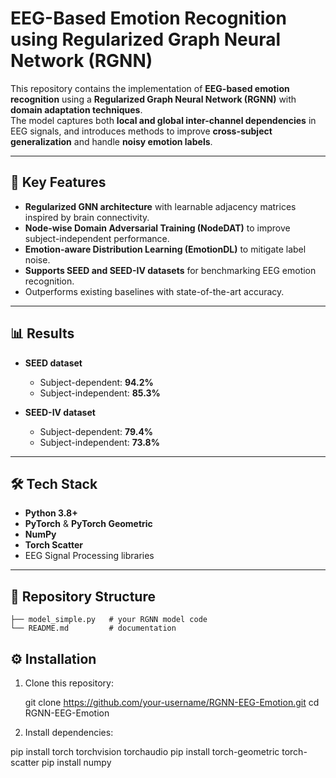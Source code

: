 # EEG-Based Emotion Recognition using Regularized Graph Neural Network (RGNN)

This repository contains the implementation of **EEG-based emotion recognition** using a **Regularized Graph Neural Network (RGNN)** with **domain adaptation techniques**.  
The model captures both **local and global inter-channel dependencies** in EEG signals, and introduces methods to improve **cross-subject generalization** and handle **noisy emotion labels**.

---

## 🚀 Key Features
- **Regularized GNN architecture** with learnable adjacency matrices inspired by brain connectivity.
- **Node-wise Domain Adversarial Training (NodeDAT)** to improve subject-independent performance.
- **Emotion-aware Distribution Learning (EmotionDL)** to mitigate label noise.
- **Supports SEED and SEED-IV datasets** for benchmarking EEG emotion recognition.
- Outperforms existing baselines with state-of-the-art accuracy.

---

## 📊 Results
- **SEED dataset**  
  - Subject-dependent: **94.2%**  
  - Subject-independent: **85.3%**  

- **SEED-IV dataset**  
  - Subject-dependent: **79.4%**  
  - Subject-independent: **73.8%**  

---

## 🛠️ Tech Stack
- **Python 3.8+**
- **PyTorch** & **PyTorch Geometric**
- **NumPy**
- **Torch Scatter**
- EEG Signal Processing libraries

---

## 📂 Repository Structure
    ├── model_simple.py   # your RGNN model code
    └── README.md         # documentation

## ⚙️ Installation

1. Clone this repository:
   
   git clone https://github.com/your-username/RGNN-EEG-Emotion.git
   cd RGNN-EEG-Emotion

2. Install dependencies:

  pip install torch torchvision torchaudio
  pip install torch-geometric torch-scatter
  pip install numpy        
